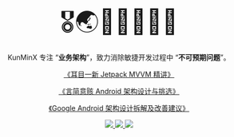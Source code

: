 <p align="center"><font size="20">🎖🌏🌚🔥🏄🏻‍♂️</font></p>
<p align="center">KunMinX 专注 “<b>业务架构</b>”，致力消除敏捷开发过程中 “<b>不可预期问题</b>”。</p>
<p align="center"><a href ="https://juejin.cn/post/6844903976240939021">《耳目一新 Jetpack MVVM 精讲》</a></p>
<p align="center"><a href ="https://juejin.cn/post/7106042518457810952">《言简意赅 Android 架构设计与挑选》</a></p>
<p align="center"><a href ="https://juejin.cn/post/7117498113983512589">《Google Android 架构设计拆解及改善建议》</a></p>
<p align="center">
  <a href="https://juejin.cn/user/1081575170900958">
    <img src="https://img.shields.io/badge/掘金-blue.svg" />
  </a>
  <a href="https://medium.com/@kunminx">
    <img src="https://img.shields.io/badge/Medium-blue.svg" />
  </a>
  <a href="https://github.com/KunMinX">
    <img src="https://komarev.com/ghpvc/?username=KunMinX&color=brightgreen&label=👁%20Views" />
  </a>  
</p>
